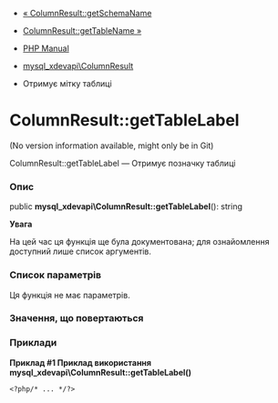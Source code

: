 - [«
ColumnResult::getSchemaName](mysql-xdevapi-columnresult.getschemaname.md)
- [ColumnResult::getTableName
»](mysql-xdevapi-columnresult.gettablename.md)

- [PHP Manual](index.md)
- [mysql_xdevapi\ColumnResult](class.mysql-xdevapi-columnresult.md)
- Отримує мітку таблиці

# ColumnResult::getTableLabel

(No version information available, might only be in Git)

ColumnResult::getTableLabel — Отримує позначку таблиці

### Опис

public **mysql_xdevapi\ColumnResult::getTableLabel**(): string

**Увага**

На цей час ця функція ще була документована; для
ознайомлення доступний лише список аргументів.

### Список параметрів

Ця функція не має параметрів.

### Значення, що повертаються

### Приклади

**Приклад #1 Приклад використання
**mysql_xdevapi\ColumnResult::getTableLabel()****

` <?php/* ... */?> `
